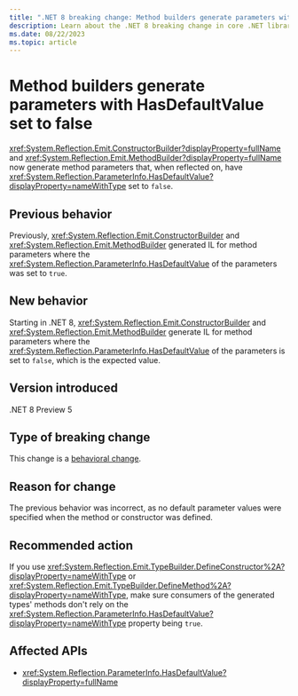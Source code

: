 ```yaml
---
title: ".NET 8 breaking change: Method builders generate parameters with HasDefaultValue set to false"
description: Learn about the .NET 8 breaking change in core .NET libraries where ConstructorBuilder and MethodBuilder now generate method parameters with HasDefaultValue set to false.
ms.date: 08/22/2023
ms.topic: article
---
```

# Method builders generate parameters with HasDefaultValue set to false

<xref:System.Reflection.Emit.ConstructorBuilder?displayProperty=fullName> and <xref:System.Reflection.Emit.MethodBuilder?displayProperty=fullName> now generate method parameters that, when reflected on, have <xref:System.Reflection.ParameterInfo.HasDefaultValue?displayProperty=nameWithType> set to `false`.

## Previous behavior

Previously, <xref:System.Reflection.Emit.ConstructorBuilder> and <xref:System.Reflection.Emit.MethodBuilder> generated IL for method parameters where the <xref:System.Reflection.ParameterInfo.HasDefaultValue> of the parameters was set to `true`.

## New behavior

Starting in .NET 8, <xref:System.Reflection.Emit.ConstructorBuilder> and <xref:System.Reflection.Emit.MethodBuilder> generate IL for method parameters where the <xref:System.Reflection.ParameterInfo.HasDefaultValue> of the parameters is set to `false`, which is the expected value.

## Version introduced

.NET 8 Preview 5

## Type of breaking change

This change is a [behavioral change](../../categories.md#behavioral-change).

## Reason for change

The previous behavior was incorrect, as no default parameter values were specified when the method or constructor was defined.

## Recommended action

If you use <xref:System.Reflection.Emit.TypeBuilder.DefineConstructor%2A?displayProperty=nameWithType> or <xref:System.Reflection.Emit.TypeBuilder.DefineMethod%2A?displayProperty=nameWithType>, make sure consumers of the generated types' methods don't rely on the <xref:System.Reflection.ParameterInfo.HasDefaultValue?displayProperty=nameWithType> property being `true`.

## Affected APIs

- <xref:System.Reflection.ParameterInfo.HasDefaultValue?displayProperty=fullName>
